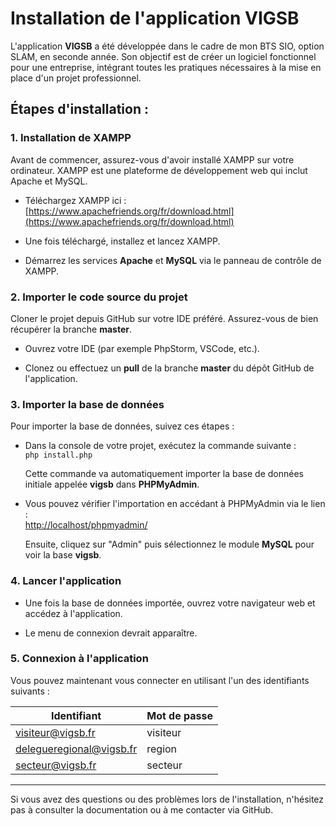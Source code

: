 # Installation de l'application VIGSB

L'application **VIGSB** a été développée dans le cadre de mon BTS SIO, option SLAM, en seconde année. Son objectif est de créer un logiciel fonctionnel pour une entreprise, intégrant toutes les pratiques nécessaires à la mise en place d'un projet professionnel.

## Étapes d'installation :

### 1. Installation de XAMPP

Avant de commencer, assurez-vous d'avoir installé XAMPP sur votre ordinateur. XAMPP est une plateforme de développement web qui inclut Apache et MySQL.

- Téléchargez XAMPP ici : [https://www.apachefriends.org/fr/download.html](https://www.apachefriends.org/fr/download.html)

- Une fois téléchargé, installez et lancez XAMPP.

- Démarrez les services **Apache** et **MySQL** via le panneau de contrôle de XAMPP.

  
### 2. Importer le code source du projet

Cloner le projet depuis GitHub sur votre IDE préféré. Assurez-vous de bien récupérer la branche **master**.

- Ouvrez votre IDE (par exemple PhpStorm, VSCode, etc.).

- Clonez ou effectuez un **pull** de la branche **master** du dépôt GitHub de l'application.

  
### 3. Importer la base de données

Pour importer la base de données, suivez ces étapes :

- Dans la console de votre projet, exécutez la commande suivante :  
  `php install.php`
  
  Cette commande va automatiquement importer la base de données initiale appelée **vigsb** dans **PHPMyAdmin**.

- Vous pouvez vérifier l'importation en accédant à PHPMyAdmin via le lien :  
  [http://localhost/phpmyadmin/](http://localhost/phpmyadmin/)  

  Ensuite, cliquez sur "Admin" puis sélectionnez le module **MySQL** pour voir la base **vigsb**.

  
### 4. Lancer l'application

- Une fois la base de données importée, ouvrez votre navigateur web et accédez à l'application.

- Le menu de connexion devrait apparaître.


### 5. Connexion à l'application

Vous pouvez maintenant vous connecter en utilisant l'un des identifiants suivants :

| Identifiant                  | Mot de passe  |
|------------------------------|---------------|
| visiteur@vigsb.fr             | visiteur      |
| delegueregional@vigsb.fr      | region        |
| secteur@vigsb.fr              | secteur       |

---

Si vous avez des questions ou des problèmes lors de l'installation, n'hésitez pas à consulter la documentation ou à me contacter via GitHub.
